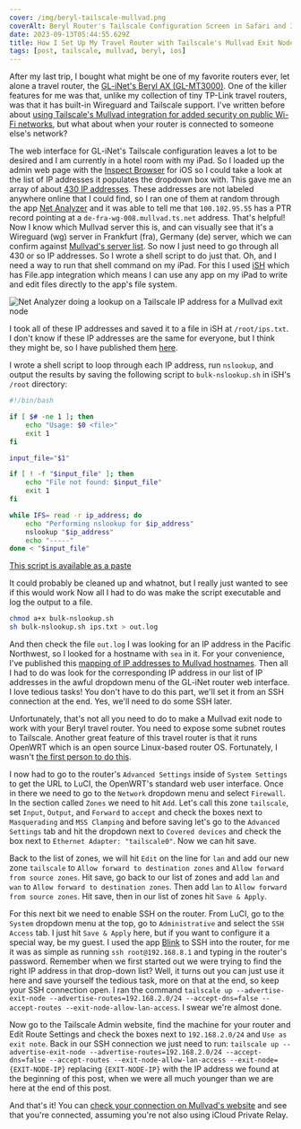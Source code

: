 ```yaml
---
cover: /img/beryl-tailscale-mullvad.png
coverAlt: Beryl Router's Tailscale Configuration Screen in Safari and Inspect Browser
date: 2023-09-13T05:44:55.629Z
title: How I Set Up My Travel Router with Tailscale's Mullvad Exit Nodes
tags: [post, tailscale, mullvad, beryl, ios]
---
```


After my last trip, I bought what might be one of my favorite routers ever, let alone a travel router, the [GL-iNet's Beryl AX (GL-MT3000)](https://www.gl-inet.com/products/gl-mt3000/). One of the killer features for me was that, unlike my collection of tiny TP-Link travel routers, was that it has built-in Wireguard and Tailscale support. I've written before about [using Tailscale's Mullvad integration for added security on public Wi-Fi networks](https://melkat.blog/p/tailscale-nearby-exit-nodes), but what about when your router is connected to someone else's network?

The web interface for GL-iNet's Tailscale configuration leaves a lot to be desired and I am currently in a hotel room with my iPad. So I loaded up the admin web page with the [Inspect Browser](https://apps.apple.com/us/app/inspect-browser/id1203594958) for iOS so I could take a look at the list of IP addresses it populates the dropdown box with. This gave me an array of about [430 IP addresses](https://paste.melanie.lol/tailscale-mullvad-exit-node-ips.txt). These addresses are not labeled anywhere online that I could find, so I ran one of them at random through the app [Net Analyzer](https://apps.apple.com/us/app/network-analyzer-pro/id557405467) and it was able to tell me that `100.102.95.55` has a PTR record pointing at a `de-fra-wg-008.mullvad.ts.net` address. That's helpful! Now I know which Mullvad server this is, and can visually see that it's a Wireguard (wg) server in Frankfurt (fra), Germany (de) server, which we can confirm against [Mullvad's server list](https://mullvad.net/en/servers). So now I just need to go through all 430 or so IP addresses. So I wrote a shell script to do just that. Oh, and I need a way to run that shell command on my iPad. For this I used [iSH](https://apps.apple.com/us/app/ish-shell/id1436902243) which has File.app integration which means I can use any app on my iPad to write and edit files directly to the app's file system.

![Net Analyzer doing a lookup on a Tailscale IP address for a Mullvad exit node](/img/beryl-tailscale-mullvad.png)

I took all of these IP addresses and saved it to a file in iSH at `/root/ips.txt`. I don't know if these IP addresses are the same for everyone, but I think they might be, so I have published them [here](https://paste.melanie.lol/tailscale-mullvad-exit-node-ips.txt).

I wrote a shell script to loop through each IP address, run `nslookup`, and output the results by saving the following script to `bulk-nslookup.sh` in iSH's `/root` directory:

```sh
#!/bin/bash

if [ $# -ne 1 ]; then
    echo "Usage: $0 <file>"
    exit 1
fi

input_file="$1"

if [ ! -f "$input_file" ]; then
    echo "File not found: $input_file"
    exit 1
fi

while IFS= read -r ip_address; do
    echo "Performing nslookup for $ip_address"
    nslookup "$ip_address"
    echo "-----"
done < "$input_file"
```

[This script is available as a paste](https://paste.melanie.lol/bulk-nslookup.sh)

It could probably be cleaned up and whatnot, but I really just wanted to see if this would work Now all I had to do was make the script executable and log the output to a file.

```sh
chmod a+x bulk-nslookup.sh
sh bulk-nslookup.sh ips.txt > out.log
```

And then check the file `out.log` I was looking for an IP address in the Pacific Northwest, so I looked for a hostname with `sea` in it. For your convenience, I've published this [mapping of IP addresses to Mullvad hostnames](https://paste.melanie.lol/mullvad-to-tailscale-ip.txt). Then all I had to do was look for the corresponding IP address in our list of IP addresses in the awful dropdown menu of the GL-iNet router web interface. I love tedious tasks! You don't have to do this part, we'll set it from an SSH connection at the end. Yes, we'll need to do some SSH later.

Unfortunately, that's not all you need to do to make a Mullvad exit node to work with your Beryl travel router. You need to expose some subnet routes to Tailscale. Another great feature of this travel router is that it runs OpenWRT which is an open source Linux-based router OS. Fortunately, I wasn't [the first person to do this](https://forum.openwrt.org/t/help-to-configure-tailscale-as-a-proxy-service/142428/2).

I now had to go to the router's `Advanced Settings` inside of `System Settings` to get the URL to LuCI, the OpenWRT's standard web user interface. Once in there we need to go to the `Network` dropdown menu and select `Firewall`. In the section called `Zones` we need to hit `Add`. Let's call this zone `tailscale`, set `Input`, `Output`, and `Forward` to `accept` and check the boxes next to `Masquerading` and `MSS Clamping` and before saving let's go to the `Advanced Settings` tab and hit the dropdown next to `Covered devices` and check the box next to `Ethernet Adapter: "tailscale0"`. Now we can hit save.

Back to the list of zones, we will hit `Edit` on the line for `lan` and add our new zone `tailscale` to `Allow forward to destination zones` and `Allow forward from source zones`. Hit save, go back to our list of zones and add `lan` and `wan` to `Allow forward to destination zones`. Then add `lan` to `Allow forward from source zones`. Hit save, then in our list of zones hit `Save & Apply`.

For this next bit we need to enable SSH on the router. From LuCI, go to the `System` dropdown menu at the top, go to `Administrative` and select the `SSH Access` tab. I just hit `Save & Apply` here, but if you want to configure it a special way, be my guest. I used the app [Blink](https://apps.apple.com/us/app/blink-shell-build-code/id1594898306) to SSH into the router, for me it was as simple as running `ssh root@192.168.8.1` and typing in the router's password. Remember when we first started out we were trying to find the right IP address in that drop-down list? Well, it turns out you can just use it here and save yourself the tedious task, more on that at the end, so keep your SSH connection open. I ran the command `tailscale up --advertise-exit-node --advertise-routes=192.168.2.0/24 --accept-dns=false --accept-routes --exit-node-allow-lan-access`. I swear we're almost done.

Now go to the Tailscale Admin website, find the machine for your router and Edit Route Settings and check the boxes next to `192.168.2.0/24` and `Use as exit note`. Back in our SSH connection we just need to run: `tailscale up --advertise-exit-node --advertise-routes=192.168.2.0/24 --accept-dns=false --accept-routes --exit-node-allow-lan-access --exit-node={EXIT-NODE-IP}` replacing `{EXIT-NODE-IP}` with the IP address we found at the beginning of this post, when we were all much younger than we are here at the end of this post.

And that's it! You can [check your connection on Mullvad's website](https://mullvad.net/en/check) and see that you're connected, assuming you're not also using iCloud Private Relay.

